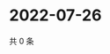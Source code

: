 # 2022-07-26

共 0 条

<!-- BEGIN WEIBO -->
<!-- 最后更新时间 Tue Jul 26 2022 00:22:14 GMT+0800 (China Standard Time) -->

<!-- END WEIBO -->
